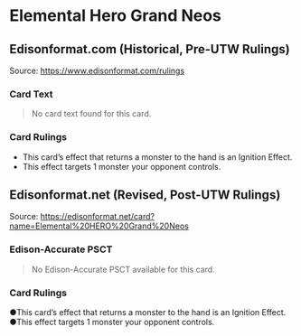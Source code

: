 # Elemental Hero Grand Neos

## Edisonformat.com (Historical, Pre-UTW Rulings)

Source: https://www.edisonformat.com/rulings

### Card Text

> No card text found for this card.

### Card Rulings

*   This card’s effect that returns a monster to the hand is an Ignition Effect.
*   This effect targets 1 monster your opponent controls.

## Edisonformat.net (Revised, Post-UTW Rulings)

Source: https://edisonformat.net/card?name=Elemental%20HERO%20Grand%20Neos

### Edison-Accurate PSCT

> No Edison-Accurate PSCT available for this card.

### Card Rulings

●This card’s effect that returns a monster to the hand is an Ignition Effect.
●This effect targets 1 monster your opponent controls.
            